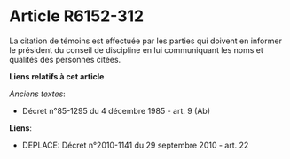 # Article R6152-312

La citation de témoins est effectuée par les parties qui doivent en informer le président du conseil de discipline en lui
communiquant les noms et qualités des personnes citées.

**Liens relatifs à cet article**

_Anciens textes_:

  - Décret n°85-1295 du 4 décembre 1985 - art. 9 (Ab)

**Liens**:

  - DEPLACE: Décret n°2010-1141 du 29 septembre 2010 - art. 22
